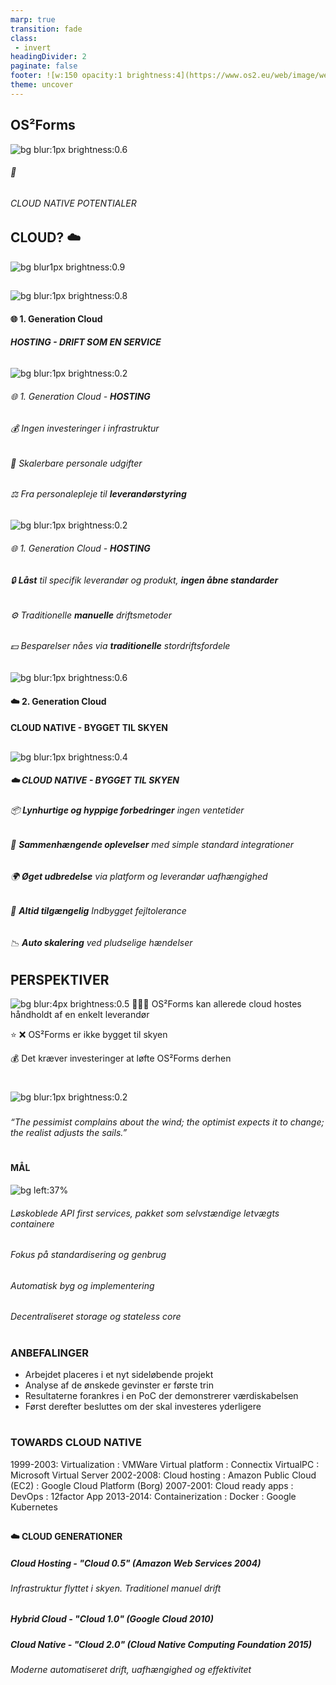 ```yaml
---
marp: true
transition: fade
class:
 - invert
headingDivider: 2 
paginate: false
footer: ![w:150 opacity:1 brightness:4](https://www.os2.eu/web/image/website/1/logo/OS2%20%E2%80%93%20Offentligt%20digitaliseringsf%C3%A6llesskab?unique=8a4ead6)
theme: uncover
---
```


## **OS²Forms**
![bg blur:1px brightness:0.6](https://images.pexels.com/photos/2382845/pexels-photo-2382845.jpeg?auto=compress&cs=tinysrgb&w=1260&h=750&dpr=1)
###### :small_blue_diamond:
###### CLOUD NATIVE POTENTIALER

## CLOUD? :cloud:
![bg blur1px brightness:0.9](https://images.pexels.com/photos/3472690/pexels-photo-3472690.jpeg?auto=compress&cs=tinysrgb&w=1260&h=750&dpr=1)

##
![bg blur:1px brightness:0.8](https://images.pexels.com/photos/2064123/pexels-photo-2064123.jpeg)
#### 🌐 1. Generation Cloud

###### **HOSTING - DRIFT SOM EN SERVICE**

##
![bg blur:1px brightness:0.2](https://images.pexels.com/photos/2064123/pexels-photo-2064123.jpeg)
###### 🌐 1. Generation Cloud - **HOSTING**<!-- Fokus på maskinrummet og på de voksende udgifter til uddannet personale, men set fra anvenderens synspunkt er det servicen den samme eller en lille smule forværret -->

###### :moneybag: Ingen investeringer i infrastruktur

###### 👤 Skalerbare personale udgifter

###### ⚖️ Fra personalepleje til **leverandørstyring**

##
![bg blur:1px brightness:0.2](https://images.pexels.com/photos/2064123/pexels-photo-2064123.jpeg)
###### 🌐 1. Generation Cloud - **HOSTING**

###### 🔒 **Låst** til specifik leverandør og produkt, **ingen åbne standarder**

###### :gear: Traditionelle **manuelle** driftsmetoder

###### 💵 Besparelser nåes via **traditionelle** stordriftsfordele


##
![bg blur:1px brightness:0.6](https://images.pexels.com/photos/1381415/pexels-photo-1381415.jpeg?auto=compress&cs=tinysrgb&w=1260&h=750&dpr=1)
#### :cloud: 2. Generation Cloud
#### CLOUD NATIVE - **BYGGET TIL SKYEN**<!--Bredere fokus på at levere kvalitet til de mennesker der møder teknologien og som noget nyt også dem som udvikler teknologien. Ingen ventetider, konstant tilgængelige services og lynhurtig iplementering af nye ydelser til borgerne -->

##
![bg blur:1px brightness:0.4](https://images.pexels.com/photos/1381415/pexels-photo-1381415.jpeg?auto=compress&cs=tinysrgb&w=1260&h=750&dpr=1)

##### :cloud: CLOUD NATIVE - **BYGGET TIL SKYEN**

###### 📦 **Lynhurtige og hyppige forbedringer** ingen ventetider <!-- Med løskoblede services og moduler kan forskellige teams på tværs af leverandører arbejde uafhængigt på leverancer og dermed ingen ventetid på levering fordi det ene team har en længere leveringstid og at hele applikationen skal genbygges-->
###### :link: **Sammenhængende oplevelser** med simple standard integrationer <!-- Brugeren vil have en mere strømlinet og sammenhængende oplevelse, når forskellige tjenester og applikationer kan arbejde sammen uden problemer. For eksempel, hvis en cloud-native e-handelsapplikation er integreret med en cloud-baseret betalingstjeneste, kan brugeren gennemføre køb uden at skulle forlade applikationen.-->
###### :earth_africa: **Øget udbredelse** via platform og leverandør uafhængighed <!--Cloud-native applikationer har potentialet til at nå et bredere publikum på grund af deres globale skalerbarhed, platformuafhængighed og evne til hurtig iteration. Desuden giver nem integration med andre cloud-tjenester brugerne adgang til en bredere vifte af funktioner og tjenester, hvilket kan gøre produktet mere attraktivt. Endelig giver leverandøruafhængighed virksomhederne frihed til at vælge den cloud-leverandør, der bedst opfylder deres specifikke behov og krav, hvilket kan hjælpe med at holde omkostningerne nede og sikre, at virksomheden får mest muligt ud af sin investering i skyen.-->
###### :rocket: **Altid tilgængelig** Indbygget fejltolerance<!--Recovery er automatisk -->
###### 📉 **Auto skalering** ved pludselige hændelser<!-- Kan nemt skaleres op eller ned efter behov. Skalerer automatisk ved uforudsete ændringer. Dette betyder, at du kan håndtere pludselige stigninger i trafikken uden at skulle investere i ekstra hardware. --> 



## PERSPEKTIVER
![bg blur:4px brightness:0.5](https://images.unsplash.com/photo-1592111332908-f8f7fe1bb041?auto=format&fit=crop&q=80&w=1480&ixlib=rb-4.0.3&ixid=M3wxMjA3fDB8MHxwaG90by1wYWdlfHx8fGVufDB8fHx8fA%3D%3D)
👨🏻‍💻 OS²Forms kan allerede cloud hostes håndholdt af en enkelt leverandør

:star:
❌ OS²Forms er ikke bygget til skyen

:moneybag: Det kræver investeringer at løfte OS²Forms derhen

#
![bg blur:1px brightness:0.2](https://images.pexels.com/photos/5238645/pexels-photo-5238645.jpeg)
###
###
###
###
###
###

*“The pessimist complains about the wind;
 the optimist expects it to change;
  the realist adjusts the sails.”*
#
#### **MÅL**
![bg left:37%](https://images.pexels.com/photos/7993050/pexels-photo-7993050.jpeg?auto=compress&cs=tinysrgb&w=1260&h=750&dpr=1)
###### Løskoblede API first services, pakket som selvstændige letvægts containere
###### Fokus på standardisering og genbrug
###### Automatisk byg og implementering
###### Decentraliseret storage og stateless core

#
### ANBEFALINGER

* Arbejdet placeres i et nyt sideløbende projekt
* Analyse af de ønskede gevinster er første trin
* Resultaterne forankres i en PoC der demonstrerer værdiskabelsen
* Først derefter besluttes om der skal investeres yderligere

#
### TOWARDS **CLOUD NATIVE**
1999-2003: Virtualization : VMWare Virtual platform : Connectix VirtualPC : Microsoft Virtual Server 
2002-2008: Cloud hosting : Amazon Public Cloud (EC2) : Google Cloud Platform (Borg)
2007-2001: Cloud ready apps : DevOps : 12factor App
2013-2014: Containerization : Docker : Google Kubernetes

##
#### :cloud: **CLOUD** GENERATIONER 
##### **Cloud Hosting** - "Cloud 0.5" (Amazon Web Services 2004)
###### Infrastruktur flyttet i skyen. Traditionel manuel drift
##### **Hybrid Cloud** - "Cloud 1.0" (Google Cloud 2010)
##### **Cloud Native** - "Cloud 2.0"  (Cloud Native Computing Foundation 2015)
###### Moderne automatiseret drift, uafhængighed og effektivitet